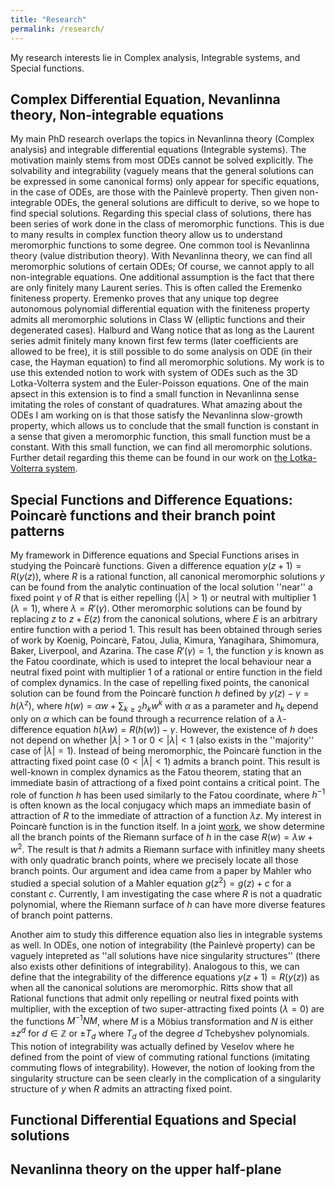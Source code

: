 ```yaml
---
title: "Research"
permalink: /research/
---
```

My research interests lie in Complex analysis, Integrable systems, and Special functions. 

## Complex Differential Equation, Nevanlinna theory, Non-integrable equations

My main PhD research overlaps the topics in Nevanlinna theory (Complex analysis) and integrable differential equations (Integrable systems). The motivation mainly stems from most ODEs cannot be solved explicitly. The solvability and integrability (vaguely means that the general solutions can be expressed in some canonical forms) only appear for specific equations, in the case of ODEs, are those with the Painlevè property. Then given non-integrable ODEs, the general solutions are difficult to derive, so we hope to find special solutions. Regarding this special class of solutions, there has been series of work done in the class of meromorphic functions. This is due to many results in complex function theory allow us to understand meromorphic functions to some degree. One common tool is Nevanlinna theory (value distribution theory). With Nevanlinna theory, we can find all meromorphic solutions of certain ODEs; Of course, we cannot apply to all non-integrable equations. One additional assumption is the fact that there are only finitely many Laurent series. This is often called the Eremenko finiteness property. Eremenko proves that any unique top degree autonomous polynomial differential equation with the finiteness property admits all meromorphic solutions in Class W (elliptic functions and their degenerated cases). Halburd and Wang notice that as long as the Laurent series admit finitely many known first few terms (later coefficients are allowed to be free), it is still possible to do some analysis on ODE (in their case, the Hayman equation) to find all meromorphic solutions. My work is to use this extended notion to work with system of ODEs such as the 3D Lotka-Volterra system and the Euler-Poisson equations. One of the main apsect in this extension is to find a small function in Nevanlinna sense imitating the roles of constant of quadratures. What amazing about the ODEs I am working on is that those satisfy the Nevanlinna slow-growth property, which allows us to conclude that the small function is constant in a sense that given a meromorphic function, this small function must be a constant. With this small function, we can find all meromorphic solutions. Further detail regarding this theme can be found in our work on [the Lotka-Volterra system](/publication/2025-04-04-manuscript-title-number-1).

## Special Functions and Difference Equations: Poincarè functions and their branch point patterns

My framework in Difference equations and Special Functions arises in studying the Poincarè functions. Given a difference equation $y(z+1)=R(y(z))$, where $R$ is a rational function, all canonical meromorphic solutions $y$ can be found from the analytic continuation of the local solution ''near'' a fixed point $\gamma$ of $R$ that is either repelling ($\lvert\lambda\rvert>1$) or neutral with multiplier 1 ($\lambda=1$), where $\lambda=R'(\gamma)$. Other meromorphic solutions can be found by replacing $z$ to $z+E(z)$ from the canonical solutions, where $E$ is an arbitrary entire function with a period $1$. This result has been obtained through series of work by Koenig, Poincarè, Fatou, Julia, Kimura, Yanagihara, Shimomura, Baker, Liverpool, and Azarina. The case $R'(\gamma)=1$, the function $y$ is known as the Fatou coordinate, which is used to intepret the local behaviour near a neutral fixed point with multiplier 1 of a rational or entire function in the field of complex dynamics. In the case of repelling fixed points, the canonical solution can be found from the Poincarè function $h$ defined by $y(z)-\gamma=h(\lambda^z)$, where $h(w)=\alpha w+\sum_{k\geq2}h_kw^k$ with $\alpha$ as a parameter and $h_k$ depend only on $\alpha$ which can be found through a recurrence relation of a $\lambda$-difference equation $h(\lambda w)=R(h(w))-\gamma$. However, the existence of $h$ does not depend on whether $\lvert\lambda\rvert>1$ or $0<\lvert\lambda\rvert<1$ (also exists in the ''majority'' case of $\lvert\lambda\rvert=1$). Instead of being meromorphic, the Poincarè function in the attracting fixed point case ($0<\lvert\lambda\rvert<1$) admits a branch point. This result is well-known in complex dynamics as the Fatou theorem, stating that an immediate basin of attractiong of a fixed point contains a critical point. The role of function $h$ has been used similarly to the Fatou coordinate, where $h^{-1}$ is often known as the local conjugacy which maps an immediate basin of attraction of $R$ to the immediate of attraction of a function $\lambda z$. My interest in Poincarè function is in the function itself. In a joint [work](/publication/2025-02-06-manuscript-title-number-2), we show determine all the branch points of the Riemann surface of $h$ in the case $R(w)=\lambda w+w^2$. The result is that $h$ admits a Riemann surface with infinitley many sheets with only quadratic branch points, where we precisely locate all those branch points. Our argument and idea came from a paper by Mahler who studied a special solution of a Mahler equation $g(z^2)=g(z)+c$ for a constant $c$. Currently, I am investigating the case where $R$ is not a quadratic polynomial, where the Riemann surface of $h$ can have more diverse features of branch point patterns.

Another aim to study this difference equation also lies in integrable systems as well. In ODEs, one notion of integrability (the Painlevè property) can be vaguely intepreted as ''all solutions have nice singularity structures'' (there also exists other definitions of integrability). Analogous to this, we can define that the integrability of the difference equations $y(z+1)=R(y(z))$ as when all the canonical solutions are meromorphic. Ritts show that all Rational functions that admit only repelling or neutral fixed points with multiplier, with the exception of two super-attracting fixed points ($\lambda=0$) are the functions $M^{-1}NM$, where $M$ is a Möbius transformation and $N$ is either $\pm z^d$ for $d\in\mathbb{Z}$ or $\pm T_d$ where $T_d$ of the degree $d$ Tchebyshev polynomials. This notion of integrability was actually defined by Veselov where he defined from the point of view of commuting rational functions (imitating commuting flows of integrability). However, the notion of looking from the singularity structure can be seen clearly in the complication of a singularity structure of $y$ when $R$ admits an attracting fixed point.

## Functional Differential Equations and Special solutions

## Nevanlinna theory on the upper half-plane
